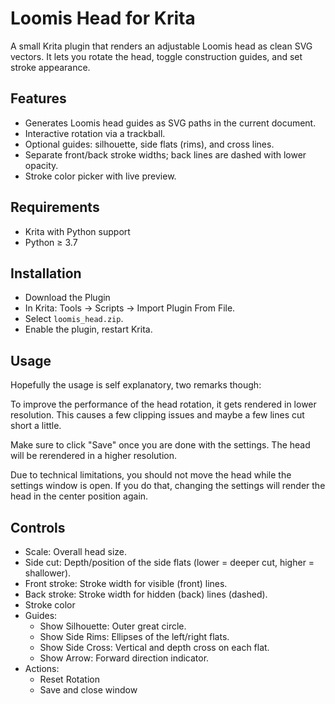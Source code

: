 # Loomis Head for Krita

A small Krita plugin that renders an adjustable Loomis head as clean SVG vectors. It lets you rotate the head, toggle construction guides, and set stroke appearance.

## Features

- Generates Loomis head guides as SVG paths in the current document.
- Interactive rotation via a trackball.
- Optional guides: silhouette, side flats (rims), and cross lines.
- Separate front/back stroke widths; back lines are dashed with lower opacity.
- Stroke color picker with live preview.

## Requirements

- Krita with Python support
- Python ≥ 3.7

## Installation

- Download the Plugin <here>
- In Krita: Tools → Scripts → Import Plugin From File.
- Select `loomis_head.zip`.
- Enable the plugin, restart Krita.

## Usage

Hopefully the usage is self explanatory, two remarks though:

To improve the performance of the head rotation, it gets rendered in lower resolution.
This causes a few clipping issues and maybe a few lines cut short a little.

Make sure to click "Save" once you are done with the settings. The head will be rerendered in a higher resolution. 

Due to technical limitations, you should not move the head while the settings window is open. If you do that, changing the settings will render the head in the center position again. 

## Controls

- Scale: Overall head size.
- Side cut: Depth/position of the side flats (lower = deeper cut, higher = shallower).
- Front stroke: Stroke width for visible (front) lines.
- Back stroke: Stroke width for hidden (back) lines (dashed).
- Stroke color
- Guides:
  - Show Silhouette: Outer great circle.
  - Show Side Rims: Ellipses of the left/right flats.
  - Show Side Cross: Vertical and depth cross on each flat.
  - Show Arrow: Forward direction indicator.
- Actions:
  - Reset Rotation
  - Save and close window